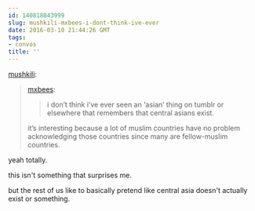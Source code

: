 ```yaml
---
id: 140818843999
slug: mushkili-mxbees-i-dont-think-ive-ever
date: 2016-03-10 21:44:26 GMT
tags:
- convos
title: ''
---
```

<p><a class="tumblr_blog" href="http://mushkili.tumblr.com/post/140817853934">mushkili</a>:</p>
<blockquote>
<p><a class="tumblr_blog" href="http://mxbees.tumblr.com/post/140817617554">mxbees</a>:</p>
<blockquote>
<p>i don’t think i’ve ever seen an ‘asian’ thing on tumblr or elsewhere that remembers that central asians exist.</p>
</blockquote>
<p>it’s interesting because a lot of muslim countries have no problem acknowledging those countries since many are fellow-muslim countries.</p>
</blockquote>

yeah totally. 

this isn't something that surprises me. 

but the rest of us like to basically pretend like central asia doesn't actually exist or something.